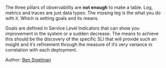 The three pillars of observability are **not enough** to make a table. Log, metrics and traces are just data types. The missing leg is the what you do with it. Which is setting goals and its means. 

Goals are defined in Service Level Indicators that can show you improvement in the system or a sudden decrease.
The means to achieve this should be the discovery of the specific SLI that will provide such an insight and it’s refinement through the measure of it’s very variance in correlation with each deployment.

Author: [Ben Sigelman](../authors/ben_sigelman.md)
